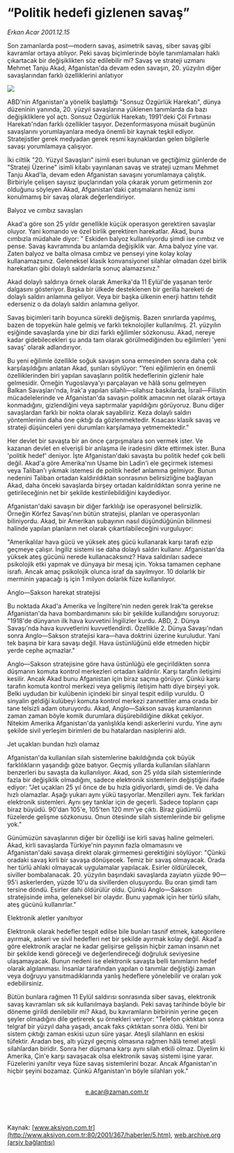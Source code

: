 # “Politik hedefi gizlenen savaş”

*Erkan Acar 2001.12.15*

<div>
 <p class="spot">
  Son zamanlarda post—modern savaş, asimetrik savaş, siber savaş gibi kavramlar ortaya atılıyor. Peki savaş biçimlerinde böyle tanımlamaları haklı çıkartacak bir değişiklikten söz edilebilir mi? Savaş ve strateji uzmanı Mehmet Tanju Akad, Afganistan'da devam eden savaşın, 20. yüzyılın diğer savaşlarından farklı özelliklerini anlatıyor
 </p>
 <p class="metin">
 </p>
 <img border="0" src="/web/20020113161910im_/http://www.aksiyon.com.tr/2001/367/resimler/politik.jpg"/>
 <p class="metin">
  ABD'nin Afganistan'a yönelik başlattığı "Sonsuz Özgürlük Harekatı", dünya düzeninin yanında, 20. yüzyıl savaşlarına yüklenen tanımlarda da bazı değişikliklere yol açtı. Sonsuz Özgürlük Harekatı, 1991'deki Çöl Fırtınası Harekatı'ndan farklı özellikler taşıyor. Dezenformasyona müsait bugünün savaşlarını yorumlayanlara medya önemli bir kaynak teşkil ediyor. Stratejistler gerek medyadan gerek resmi kaynaklardan gelen bilgilerle savaşı yorumlamaya çalışıyor.
 </p>
 <p class="metin">
  İki ciltlik "20. Yüzyıl Savaşları" isimli eseri bulunan ve geçtiğimiz günlerde de "Strateji Üzerine" isimli kitabı yayınlanan savaş ve strateji uzmanı Mehmet Tanju Akad'la, devam eden Afganistan savaşını yorumlamaya çalıştık. Birbiriyle çelişen sayısız ipuçlarından yola çıkarak yorum getirmenin zor olduğunu söyleyen Akad, Afganistan'daki çatışmaların henüz ismi konulmamış bir savaş olarak değerlendiriyor.
 </p>
 <p class="metin">
  Balyoz ve cımbız savaşları
 </p>
 <p class="metin">
  Akad'a göre son 25 yıldır genellikle küçük operasyon gerektiren savaşlar oluyor. Yani komando ve özel birlik gerektiren harekatlar. Akad, buna cımbızla müdahale diyor: " Eskiden balyoz kullanılıyordu şimdi ise cımbız ve pense. Savaş kavramında bu anlamda değişiklik var. Ama balyoz yine var. Zaten balyoz ve balta olmasa cımbız ve penseyi yine kolay kolay kullanamazsınız. Geleneksel klasik konvansiyonel silahlar olmadan özel birlik harekatları gibi dolaylı saldırılarla sonuç alamazsınız."
 </p>
 <p class="metin">
  Akad dolaylı saldırıya örnek olarak Amerika'da 11 Eylül'de yaşanan terör dalgasını gösteriyor. Başka bir ülkede desteklenen bir gerilla hareketi de dolaylı saldırı anlamına geliyor. Veya bir başka ülkenin enerji hattını tehdit ederseniz o da dolaylı saldırı anlamına geliyor.
 </p>
 <p class="metin">
  Savaş biçimleri tarih boyunca sürekli değişmiş. Bazen sınırlarda yapılmış, bazen de topyekün hale gelmiş ve farklı teknolojiler kullanılmış. 21. yüzyılın eşiğinde savaşlarda yine bir dizi farklı eğilimler sözkonusu. Akad, nereye kadar gidebilecekleri şu anda tam olarak görülmediğinden bu eğilimleri 'yeni savaş' olarak adlandırıyor.
 </p>
 <p class="metin">
  Bu yeni eğilimle özellikle soğuk savaşın sona ermesinden sonra daha çok karşılaşıldığını anlatan Akad, şunları söylüyor: "Yeni eğilimlerin en önemli özelliklerinden biri yapılan savaşların politik hedeflerinin gizlenir hale gelmesidir. Örneğin Yugoslavya'yı parçalayan ve hâlâ sonu gelmeyen Balkan Savaşları'nda, Irak'a yapılan silahlı—silahsız baskılarda, İsrail—Filistin mücadelelerinde ve Afganistan'da savaşın politik amacının net olarak ortaya konmadığını, gizlendiğini veya saptırmalar yapıldığını görüyoruz. Bunu diğer savaşlardan farklı bir nokta olarak sayabiliriz. Keza dolaylı saldırı yöntemlerinin daha öne çıktığı da gözlenmektedir. Kısacası klasik savaş ve strateji düşünceleri yeni durumları karşılamaya yetmemektedir."
 </p>
 <p class="metin">
  Her devlet bir savaşta bir an önce çarpışmalara son vermek ister. Ve kazanan devlet en elverişli bir anlaşma ile iradesini dikte ettirmek ister. Buna 'politik hedef' deniyor. İşte Afganistan'daki savaşta bu politik hedef çok belli değil. Akad'a göre Amerika'nın Usame bin Ladin'i ele geçirmek istemesi veya Taliban'ı yıkmak istemesi de politik hedef anlamına gelmiyor. Bunun nedenini Taliban ortadan kaldırıldıktan sonrasının belirsizliğine bağlayan Akad, daha önceki savaşlarda birşey ortadan kaldırıldıktan sonra yerine ne getirileceğinin net bir şekilde kestirilebildiğini kaydediyor.
 </p>
 <p class="metin">
  Afganistan'daki savaşın bir diğer farklılığı ise operasyonel belirsizlik. Örneğin Körfez Savaşı'nın bütün stratejisi, planları ve operasyonları biliniyordu. Akad, bir Amerikan subayının nasıl düşündüğünün bilinmesi halinde yapılan planların net olarak çıkartılabileceğini vurguluyor:
 </p>
 <p class="metin">
  "Amerikalılar hava gücü ve yüksek ateş gücü kullanarak karşı tarafı ezip geçmeye çalışır. İngiliz sistemi ise daha dolaylı saldırı kullanır. Afganistan'da yüksek ateş gücünü nerede kullanacaksınız? Hava saldırıları sadece psikolojik etki yapmak ve dünyaya bir mesaj için. Yoksa tamamen cephane israfı. Ancak amaç psikolojik olunca israf da sayılmıyor. 10 dolarlık bir merminin yapacağı iş için 1 milyon dolarlık füze kullanılıyor.
 </p>
 <p class="metin">
  Anglo—Sakson harekat stratejisi
 </p>
 <p class="metin">
  Bu noktada Akad'a Amerika ve İngiltere'nin neden gerek Irak'ta gerekse Afganistan'da hava bombardımanını sıkı bir şekilde kullandığını soruyoruz: "1918'de dünyanın ilk hava kuvvetini İngilizler kurdu. ABD, 2. Dünya Savaşı'nda hava kuvvetlerini kuvvetlendirdi. Özellikle 2. Dünya Savaşı'ndan sonra Anglo—Sakson stratejisi kara—hava doktrini üzerine kuruludur. Yani tek başına bir kara savaşı değil. Hava üstünlüğünü elde etmeden hiçbir yerde cephe açmazlar."
 </p>
 <p class="metin">
  Anglo—Sakson stratejisine göre hava üstünlüğü ele geçirildikten sonra düşmanın komuta kontrol merkezleri ortadan kaldırılır. Karşı tarafın iletişimi kesilir. Ancak Akad bunu Afganistan için biraz saçma görüyor. Çünkü karşı tarafın komuta kontrol merkezi veya gelişmiş iletişim hattı diye birşeyi yok. Belki uydudan bir kulübenin içindeki bir sinyal tespit edilip vuruldu. O sinyalin geldiği kulübeyi komuta kontrol merkezi zannettiler ama orada bir tane telsizli adam oturuyordu. Akad, Anglo—Sakson savaş kuramlarının zaman zaman böyle komik durumlara düşürebildiğine dikkat çekiyor. Nitekim Amerika Afganistan'da yanlışlıkla kendi askerlerini vurdu. Yine aynı şekilde sivil yerleşim birimleri de bu hatalardan nasiplerini aldı.
 </p>
 <p class="metin">
  Jet uçakları bundan hızlı olamaz
 </p>
 <p class="metin">
  Afganistan'da kullanılan silah sistemlerine bakıldığında çok büyük farklılıkların yaşandığı göze batıyor. Geçmiş yıllarda kullanılan silahların  benzerleri bu savaşta da kullanılıyor. Akad, son 25 yılda silah sistemlerinde fazla bir değişiklik olmadığını, sadece elektronik sistemlerin değiştiğini ifade ediyor: "Jet uçakları 25 yıl önce de bu hızla gidiyorlardı, şimdi de. Ve daha hızlı olamazlar. Aşağı yukarı aynı yükü taşıyorlar. Menzilleri aynı. Tek farkları elektronik sistemleri. Aynı şey tanklar için de geçerli. Sadece topların çapı biraz büyüdü. 90'dan 105'e, 105'ten 120 mm'ye çıktı. Biraz güdümlü füzelerde gelişme sözkonusu. Onun ötesinde silah sistemlerinde bir gelişme yok."
 </p>
 <p class="metin">
  Günümüzün savaşlarının diğer bir özelliği ise kirli savaş haline gelmeleri. Akad, kirli savaşlarda Türkiye'nin payının fazla olmamasını ve Afganistan'daki savaşa direkt olarak girmemesi gerektiğini söylüyor: "Çünkü oradaki savaş kirli bir savaşa dönüşecek. Temiz bir savaş olmayacak. Orada her türlü ahlaki olmayacak uygulamalar yapılacak. Esirler öldürülecek, siviller bombalanacak. 20. yüzyılın başındaki savaşlarda zayiatın yüzde 90—95'i askerlerden, yüzde 10'u da sivillerden oluşuyordu. Bu oran şimdi tam tersine döndü. Esirler dahi öldürülür oldu. Çünkü Anglo—Sakson stratejisinde imha, geleneksel bir olaydır. Bunu yapmak için her türlü silahı, ateş gücünü kullanırlar."
 </p>
 <p class="metin">
  Elektronik aletler yanıltıyor
 </p>
 <p class="metin">
  Elektronik olarak hedefler tespit edilse bile bunları tasnif etmek, kategorilere ayırmak, askeri ve sivil hedefleri net bir şekilde ayırmak kolay değil. Akad'a göre elektronik araçlar ne kadar gelişirse gelişsin hiçbir zaman insanın net bir şekilde kendi göreceği ve değerlendireceği doğruluk seviyesine ulaşamayacak. Bunun nedeni ise elektronik savaşta belli tanımların hedef olarak algılanması. İnsanlar tarafından yapılan o tanımlar değiştiği zaman veya doğruyu yansıtmadıklarında yanlış hedeflere yönelebilir ve oraları yok edebilirsiniz.
 </p>
 <p class="metin">
  Bütün bunlara rağmen 11 Eylül saldırısı sonrasında siber savaş, elektronik savaş kavramları sık sık kullanılmaya başlandı. Peki savaş tarihinde böyle bir döneme girildi denilebilir mi? Akad, bu kavramların birbirinin yerine geçen şeyler olmadığını dile getirerek şu örnekleri veriyor: "Telefon çıktıktan sonra telgraf bir yüzyıl daha yaşadı, ancak faks çıktıktan sonra öldü. Yeni bir sistem çıktığı zaman eskisi uzun süre yaşar. Ateşli silahların en eskisi tüfektir. Aradan beş, altı yüzyıl geçmiş olmasına rağmen hâlâ temel ateşli silahlardan biridir. Sonra her düşmana karşı aynı silah etkili olmaz. Diyelim ki Amerika, Çin'e karşı savaşacak olsa elektronik savaş sistemi işine yarar. Füzelerini yanıltır veya füze savaş sistemlerini bozar. Ancak Afganistan'ın hiçbir şeyini bozamaz. Çünkü Afganistan'ın böyle silahları yok."
 </p>
 <br/>
 <center>
  <a class="anaorta" href="http://web.archive.org/web/20020113161910/mailto:e.acar@zaman.com.tr">
   e.acar@zaman.com.tr
  </a>
 </center>
 <br/>
 <br/>
 <br/>
</div>

Kaynak: [www.aksiyon.com.tr](http://www.aksiyon.com.tr:80/2001/367/haberler/5.htm), [web.archive.org (arşiv bağlantısı)](http://web.archive.org/web/20020113161910/http://www.aksiyon.com.tr:80/2001/367/haberler/5.htm)
